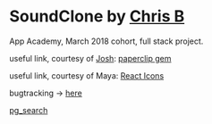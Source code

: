 # SoundClone by [Chris B](http://www.motomorphosis-ind.com/)
App Academy, March 2018 cohort, full stack project.






















useful link, courtesy of [Josh](https://github.com/joshmleslie): [paperclip gem](https://github.com/appacademy/curriculum/tree/master/full-stack-project/resources/cdns/file_upload_demo)

useful link, courtesy of Maya: [React Icons](https://gorangajic.github.io/react-icons/fa.html)


bugtracking -> [here](./bugtracking.md)

[pg_search](https://medium.com/@leighsn/simple-pg-search-example-postgresql-for-your-heroku-rails-app-f218127663bb)
